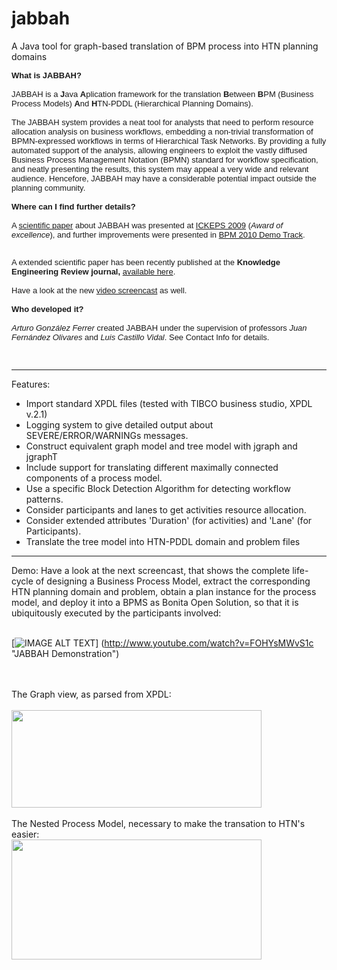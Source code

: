 # jabbah
A Java tool for graph-based translation of BPM process into HTN planning domains 

<font face="Verdana, Arial, Helvetica, sans-serif" size="2"><b>What is JABBAH? </b><br>
<br>
JABBAH is a <b>J</b>ava <b>A</b>plication framework for the translation <b>B</b>etween <b>B</b>PM (Business Process Models)&nbsp;<b>A</b>nd <b>H</b>TN-PDDL (Hierarchical Planning Domains).&nbsp;<br>
<br>
The JABBAH system provides a neat tool for analysts that need 
                to perform resource allocation analysis on business workflows, 
                embedding a non-trivial transformation of BPMN-expressed workflows 
                in terms of Hierarchical Task Networks. By providing a fully automated 
                support of the analysis, allowing engineers to exploit the vastly 
                diffused Business Process Management Notation (BPMN) standard 
                for workflow specification, and neatly presenting the results, 
                this system may appeal a very wide and relevant audience. Hencefore, 
                JABBAH may have a considerable potential impact outside the planning 
                community. <br>
<br>
<b>Where can I find further details?</b><br>
<br>
A <a href="http://kti.mff.cuni.cz/%7Ebartak/ICKEPS2009/download/ICKEPS2009_gonzalez-ferrer_p28-37.pdf" rel="nofollow" target="_blank">scientific paper</a> about JABBAH was presented at <a href="http://kti.mff.cuni.cz/%7Ebartak/ICKEPS2009">ICKEPS 2009</a> (<i>Award of excellence</i>), and further improvements were presented in <a href="http://ceur-ws.org/Vol-615" target="_blank">BPM 2010 Demo Track</a>.&nbsp;</font>
<div><font face="Verdana, Arial, Helvetica, sans-serif" size="2"><br>
</font></div>
<div><font face="Verdana, Arial, Helvetica, sans-serif" size="2">A extended scientific paper has been recently published at the <b>Knowledge Engineering Review journal, </b><a href="http://www.ugr.es/~arturogf/Arturo_Gonzalez_Ferrer/mypubs/10_KER-final.pdf" target="_blank">available here</a>.</font>
<div><font face="Verdana, Arial, Helvetica, sans-serif" size="2"><br>
</font></div>
<div><font face="Verdana, Arial, Helvetica, sans-serif" size="2">Have a look at the new <a href="https://sites.google.com/site/bpm2hth/home/screenshots">video screencast</a> as well.<br>
<br>
<b>Who developed it?</b><br>
<br>
<i>Arturo González Ferrer</i> created JABBAH under the supervision of professors <i>Juan Fernández Olivares</i> and <i>Luis Castillo Vidal</i>. See Contact Info for details.<br>
<br>
<br>
</font></div>
</div>

---------------------

Features:
* Import standard XPDL files (tested with TIBCO business studio, XPDL v.2.1)
* Logging system to give detailed output about SEVERE/ERROR/WARNINGs messages.
* Construct equivalent graph model and tree model with jgraph and jgraphT
* Include support for translating different maximally connected components of a process model.
*  Use a specific Block Detection Algorithm for detecting workflow patterns.
* Consider participants and lanes to get activities resource allocation.
* Consider extended attributes 'Duration' (for activities) and 'Lane' (for Participants).
* Translate the tree model into HTN-PDDL domain and problem files

---------------------

Demo:
Have a look at the next screencast, that shows the complete life-cycle of designing a Business Process Model, extract the corresponding HTN planning domain and problem, obtain a plan instance for the process model, and deploy it into a BPMS as Bonita Open Solution, so that it is ubiquitously executed by the participants involved:<br>
<br>

[![IMAGE ALT TEXT](http://img.youtube.com/vi/FOHYsMWvS1c/0.jpg)]
(http://www.youtube.com/watch?v=FOHYsMWvS1c "JABBAH Demonstration")

<br>
<br>
The Graph view, as parsed from XPDL:<br>
<br>
<div style="display:block;text-align:left"><a href="https://sites.google.com/site/bpm2hth/home/screenshots/jabbah1%20.png?attredirects=0" imageanchor="1"><img border="0" height="156" src="https://sites.google.com/site/bpm2hth/home/screenshots/jabbah1%20.png" width="400"></a></div>
<br>
The Nested Process Model, necessary to make the transation to HTN's easier:<br>
<div style="display:block;text-align:left"><a href="https://sites.google.com/site/bpm2hth/home/screenshots/jabbah2%20.png?attredirects=0" imageanchor="1"><img border="0" height="192" src="https://sites.google.com/site/bpm2hth/home/screenshots/jabbah2%20.png" width="400"></a></div>
<br>
<br>
